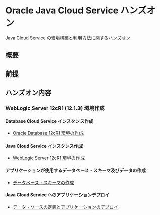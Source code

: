 # Oracle Java Cloud Service ハンズオン
Java Cloud Service の環境構築と利用方法に関するハンズオン

## 概要

## 前提

## ハンズオン内容

### WebLogic Server 12cR1 (12.1.3) 環境作成

#### Database Cloud Service インスタンス作成

- [Oracle Database 12cR1 環境の作成](documents/create-dbcs-12cr1/README.md)

#### Java Cloud Service インスタンス作成

- [WebLogic Server 12cR1 環境の作成](documents/create-jcs-12cr1/README.md)

#### アプリケーションが使用するデータベース・スキーマ及びデータの作成

- [データベース・スキーマの作成](documents/create-db-schema/README.md)

#### Java Cloud Service へのアプリケーションデプロイ

- [データ・ソースの定義とアプリケーションのデプロイ](documents/deploy-application/README.md)

